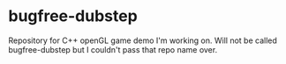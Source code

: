 bugfree-dubstep
===============

Repository for C++ openGL game demo I'm working on.  Will not be called bugfree-dubstep but I couldn't pass that repo name over.
